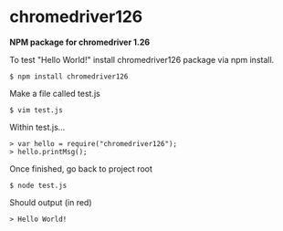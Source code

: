 # chromedriver126

**NPM package for chromedriver 1.26**

To test "Hello World!" install chromedriver126 package via npm install.

    $ npm install chromedriver126

Make a file called test.js

    $ vim test.js

Within test.js...

    > var hello = require("chromedriver126");
    > hello.printMsg();

Once finished, go back to project root

    $ node test.js

Should output (in red)

    > Hello World!

